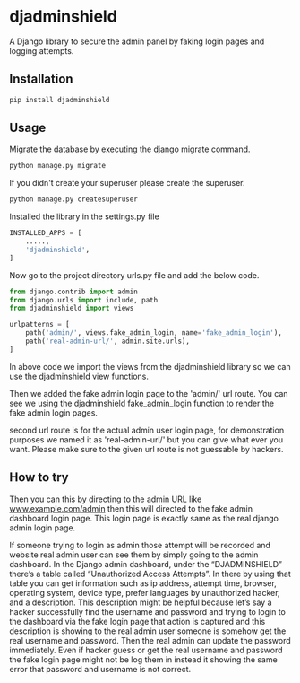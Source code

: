 # djadminshield

A Django library to secure the admin panel by faking login pages and logging attempts.

## Installation

```bash
pip install djadminshield
```

## Usage
Migrate the database by executing the django migrate command.

```bash
python manage.py migrate
```

If you didn't create your superuser please create the superuser.

```bash
python manage.py createsuperuser
```

Installed the library in the settings.py file

```python
INSTALLED_APPS = [
    .....,
    'djadminshield',
]
```

Now go to the project directory urls.py file and add the below code.

```python
from django.contrib import admin
from django.urls import include, path
from djadminshield import views

urlpatterns = [
    path('admin/', views.fake_admin_login, name='fake_admin_login'),
    path('real-admin-url/', admin.site.urls),
]
```

In above code we import the views from the djadminshield library so we can use the 
djadminshield view functions. 

Then we added the fake admin login page to the 'admin/' url route. You can see we using the 
djadminshield fake_admin_login function to render the fake admin login pages.

second url route is for the actual admin user login page, for demonstration purposes we named 
it as 'real-admin-url/' but you can give what ever you want. Please make sure to the given url route is not guessable by hackers.


## How to try

Then you can this by directing to the admin URL like www.example.com/admin  then this will directed to the fake admin dashboard login page. This login page is exactly same as the real django admin login page.

If someone trying to login as admin those attempt will be recorded and website real admin user can see them by simply going to the admin dashboard. In the Django admin dashboard, under the “DJADMINSHIELD” there’s a table called “Unauthorized Access Attempts”. In there by using that table you can get information such as ip address, attempt time, browser, operating system, device type, prefer languages by unauthorized hacker, and a description. This description might be helpful because let’s say a hacker successfully find the username and password and trying to login to the dashboard via the fake login page that action is captured and this description is showing to the real admin user someone is somehow get the real username and password. Then the real admin can update the password immediately. Even if hacker guess or get the real username and password the fake login page might not be log them in instead it showing the same error that password and username is not correct. 